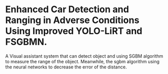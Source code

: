 # Enhanced Car Detection and Ranging in Adverse Conditions Using Improved YOLO-LiRT and FSGBMN.
A Visual assistant system that can detect object and using SGBM algorithm to measure the range of the object. Meanwhile, the sgbm algorithm using the neural networks to decrease the error of the distance. 
